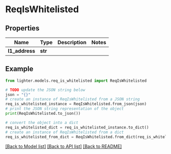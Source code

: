 # ReqIsWhitelisted


## Properties

Name | Type | Description | Notes
------------ | ------------- | ------------- | -------------
**l1_address** | **str** |  | 

## Example

```python
from lighter.models.req_is_whitelisted import ReqIsWhitelisted

# TODO update the JSON string below
json = "{}"
# create an instance of ReqIsWhitelisted from a JSON string
req_is_whitelisted_instance = ReqIsWhitelisted.from_json(json)
# print the JSON string representation of the object
print(ReqIsWhitelisted.to_json())

# convert the object into a dict
req_is_whitelisted_dict = req_is_whitelisted_instance.to_dict()
# create an instance of ReqIsWhitelisted from a dict
req_is_whitelisted_from_dict = ReqIsWhitelisted.from_dict(req_is_whitelisted_dict)
```
[[Back to Model list]](../README.md#documentation-for-models) [[Back to API list]](../README.md#documentation-for-api-endpoints) [[Back to README]](../README.md)


